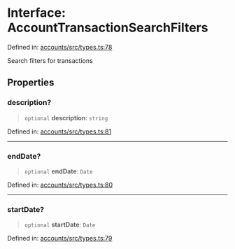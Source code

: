 # Interface: AccountTransactionSearchFilters

Defined in: [accounts/src/types.ts:78](https://github.com/happyvertical/smrt/blob/3e10e04571f8229dee5c87ee2f9b9b06c6c49f12/packages/accounts/src/types.ts#L78)

Search filters for transactions

## Properties

### description?

> `optional` **description**: `string`

Defined in: [accounts/src/types.ts:81](https://github.com/happyvertical/smrt/blob/3e10e04571f8229dee5c87ee2f9b9b06c6c49f12/packages/accounts/src/types.ts#L81)

***

### endDate?

> `optional` **endDate**: `Date`

Defined in: [accounts/src/types.ts:80](https://github.com/happyvertical/smrt/blob/3e10e04571f8229dee5c87ee2f9b9b06c6c49f12/packages/accounts/src/types.ts#L80)

***

### startDate?

> `optional` **startDate**: `Date`

Defined in: [accounts/src/types.ts:79](https://github.com/happyvertical/smrt/blob/3e10e04571f8229dee5c87ee2f9b9b06c6c49f12/packages/accounts/src/types.ts#L79)

